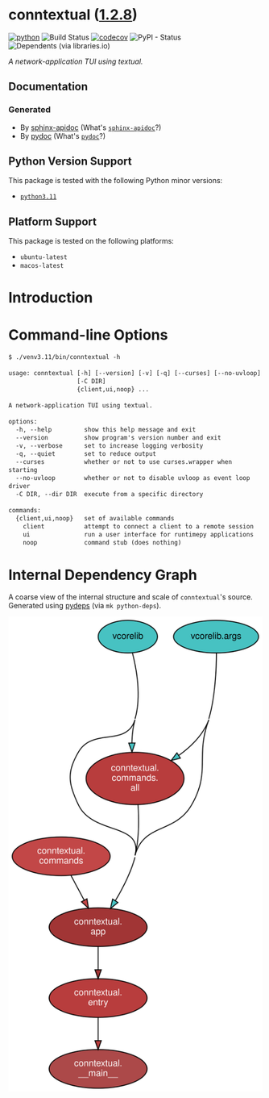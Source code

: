 <!--
    =====================================
    generator=datazen
    version=3.1.3
    hash=3aec4b55213f3a045f072714cbdd153b
    =====================================
-->

# conntextual ([1.2.8](https://pypi.org/project/conntextual/))

[![python](https://img.shields.io/pypi/pyversions/conntextual.svg)](https://pypi.org/project/conntextual/)
![Build Status](https://github.com/vkottler/conntextual/workflows/Python%20Package/badge.svg)
[![codecov](https://codecov.io/gh/vkottler/conntextual/branch/master/graphs/badge.svg?branch=master)](https://codecov.io/github/vkottler/conntextual)
![PyPI - Status](https://img.shields.io/pypi/status/conntextual)
![Dependents (via libraries.io)](https://img.shields.io/librariesio/dependents/pypi/conntextual)

*A network-application TUI using textual.*

## Documentation

### Generated

* By [sphinx-apidoc](https://vkottler.github.io/python/sphinx/conntextual)
(What's [`sphinx-apidoc`](https://www.sphinx-doc.org/en/master/man/sphinx-apidoc.html)?)
* By [pydoc](https://vkottler.github.io/python/pydoc/conntextual.html)
(What's [`pydoc`](https://docs.python.org/3/library/pydoc.html)?)

## Python Version Support

This package is tested with the following Python minor versions:

* [`python3.11`](https://docs.python.org/3.11/)

## Platform Support

This package is tested on the following platforms:

* `ubuntu-latest`
* `macos-latest`

# Introduction

# Command-line Options

```
$ ./venv3.11/bin/conntextual -h

usage: conntextual [-h] [--version] [-v] [-q] [--curses] [--no-uvloop]
                   [-C DIR]
                   {client,ui,noop} ...

A network-application TUI using textual.

options:
  -h, --help         show this help message and exit
  --version          show program's version number and exit
  -v, --verbose      set to increase logging verbosity
  -q, --quiet        set to reduce output
  --curses           whether or not to use curses.wrapper when starting
  --no-uvloop        whether or not to disable uvloop as event loop driver
  -C DIR, --dir DIR  execute from a specific directory

commands:
  {client,ui,noop}   set of available commands
    client           attempt to connect a client to a remote session
    ui               run a user interface for runtimepy applications
    noop             command stub (does nothing)

```

# Internal Dependency Graph

A coarse view of the internal structure and scale of
`conntextual`'s source.
Generated using [pydeps](https://github.com/thebjorn/pydeps) (via
`mk python-deps`).

![conntextual's Dependency Graph](im/pydeps.svg)
